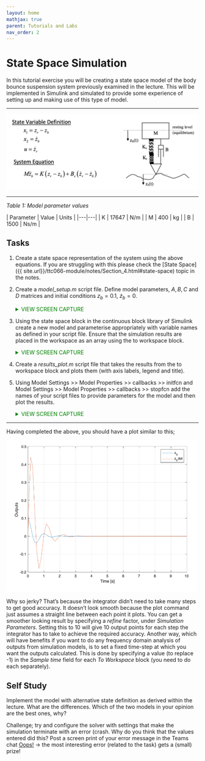 ```yaml
---
layout: home
mathjax: true
parent: Tutorials and Labs
nav_order: 2
---
```


# State Space Simulation

In this tutorial exercise you will be creating a state space model of the body bounce suspension system previously examined in the lecture. This will be implemented in Simulink and simulated to provide some experience of setting up and making use of this type of model.

<hr>

![image](figs/body_bounce_image_and_equations.png)

<hr>

*Table 1: Model parameter values*

| Parameter | Value | Units |
|---|---|
| K | 17647 | N/m |
| M | 400 | kg |
| B | 1500 | Ns/m |

## Tasks

1. Create a state space representation of the system using the above equations. If you are struggling with this please check the [State Space]({{ site.url}}/ttc066-module/notes/Section_4.html#state-space) topic in the notes.
2. Create a *model_setup.m* script file. Define model parameters, $A, B, C$ and $D$ matrices and initial conditions $z_b=0.1$, $\dot{z}_b=0$.
    <details close markdown="block">
      <summary style="color:green;">
        VIEW SCREEN CAPTURE
      </summary>
    <hr>

    <img src="figs/SSS_scriptfile.gif">

    <hr>
    </details>

3. Using the state space block in the continuous block library of Simulink create a new model and parameterise appropriately with variable names as defined in your script file. Ensure that the simulation results are placed in the workspace as an array using the to workspace block.
    <details close markdown="block">
      <summary style="color:green;">
        VIEW SCREEN CAPTURE
      </summary>
    <hr>

    <img src="figs/SSS_simulinkstatespace.gif">

    <hr>
    </details>

4. Create a *results_plot.m* script file that takes the results from the to workspace block and plots them (with axis labels, legend and title).
5. Using Model Settings >> Model Properties >> callbacks >> initfcn and Model Settings >> Model Properties >> callbacks >> stopfcn add the names of your script files to provide parameters for the model and then plot the results.
    <details close markdown="block">
      <summary style="color:green;">
        VIEW SCREEN CAPTURE
      </summary>
    <hr>

    <img src="figs/SSS_initfcn.gif">

    <hr>
    </details>

---

Having completed the above, you should have a plot similar to this;

<img src="figs/results_fig_1.png" width=500>

Why so jerky? That’s because the integrator didn’t need to take many steps to get good accuracy. It doesn’t look smooth because the plot command just assumes a straight line between each point it plots. You can get a smoother looking result by specifying a *refine* factor, under *Simulation Parameters*. Setting this to 10 will give 10 output points for each step the integrator has to take to achieve the required accuracy. Another way, which will have benefits if you want to do any frequency domain analysis of outputs from simulation models, is to set a fixed time-step at which you want the outputs calculated. This is done by specifying a value (to replace -1) in the *Sample time* field for each *To Workspace* block (you need to do each separately).

## Self Study

Implement the model with alternative state definition as derived within the lecture.  What are the differences.  Which of the two models in your opinion are the best ones, why?

Challenge; try and configure the solver with settings that make the simulation terminate with an error (crash.  Why do you think that the values entered did this? Post a screen print of your error message in the Teams chat [Oops!](https://teams.microsoft.com/l/channel/19%3a06a36a82d74843d7b2294b60bcf9e9c4%40thread.tacv2/Oops!?groupId=4c8d36f9-c71c-4239-9d11-b9d4a4db72ff&tenantId=cf264fc0-aeb8-449f-9054-82ce4454084b) -> the most interesting error (related to the task) gets a (small) prize!
